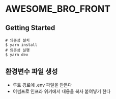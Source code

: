 # AWESOME_BRO_FRONT

## Getting Started

```
# 의존성 설치
$ yarn install
# 의존성 실행
$ yarn dev

```
## 환경변수 파일 생성
- 루트 경로에 .env 파일을 만든다
- 어썸프로 인프라 위키에서 내용을 복사 붙여넣기 한다
